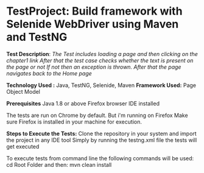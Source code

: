 # TestProject: Build framework with Selenide WebDriver using Maven and TestNG

**Test Description**:
*The Test includes loading a page and then clicking on the chapter1 link
After that the test case checks whether the text is present on the page or not
If not then an exception is thrown. After that the page navigates back to the Home page*

**Technology Used :** Java, TestNG, Selenide, Maven
**Framework Used:** Page Object Model

**Prerequisites**
Java 1.8 or above
Firefox browser
IDE installed

The tests are run on Chrome by default.
But i'm running on Firefox
Make sure Firefox is installed in your machine for execution.

**Steps to Execute the Tests:**
Clone the repository in your system and import the project in any IDE tool
Simply by running the testng.xml file the tests will get executed

To execute tests from command line the following commands will be used:
cd Root Folder and then: mvn clean install
